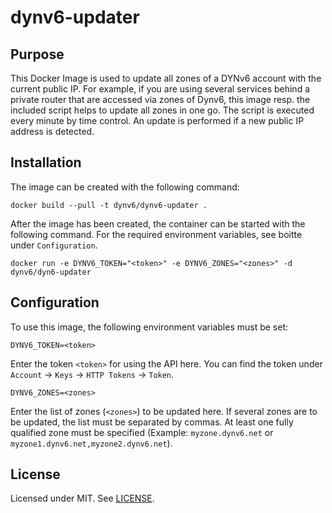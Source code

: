 # dynv6-updater

## Purpose

This Docker Image is used to update all zones of a DYNv6 account with the current public IP. For example, if you are using several services behind a private router that are accessed via zones of Dynv6, this image resp. the included script helps to update all zones in one go. The script is executed every minute by time control. An update is performed if a new public IP address is detected.

## Installation

The image can be created with the following command:

```
docker build --pull -t dynv6/dynv6-updater .
```

After the image has been created, the container can be started with the following command. For the required environment variables, see boitte under `Configuration`.

```
docker run -e DYNV6_TOKEN="<token>" -e DYNV6_ZONES="<zones>" -d dynv6/dyn6-updater
```

## Configuration

To use this image, the following environment variables must be set:

```DYNV6_TOKEN=<token>```

Enter the token `<token>` for using the API here. You can find the token under `Account` -> `Keys` -> `HTTP Tokens` -> `Token`.

```DYNV6_ZONES=<zones>```

Enter the list of zones (`<zones>`) to be updated here. If several zones are to be updated, the list must be separated by commas. At least one fully qualified zone must be specified (Example: `myzone.dynv6.net` or `myzone1.dynv6.net,myzone2.dynv6.net`).

## License

Licensed under MIT. See [LICENSE](LICENSE).
